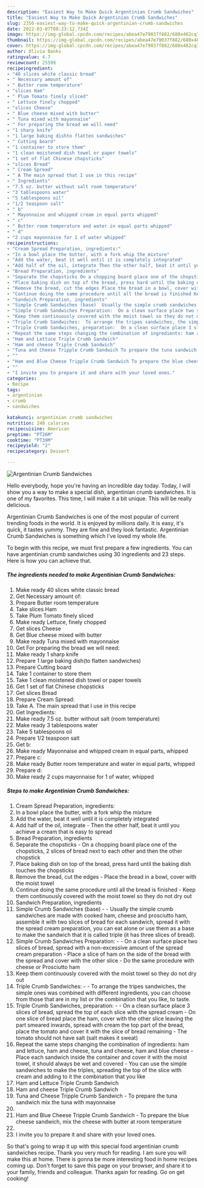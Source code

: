 ```yaml
---
description: "Easiest Way to Make Quick Argentinian Crumb Sandwiches"
title: "Easiest Way to Make Quick Argentinian Crumb Sandwiches"
slug: 2356-easiest-way-to-make-quick-argentinian-crumb-sandwiches
date: 2022-03-07T08:23:12.734Z
image: https://img-global.cpcdn.com/recipes/abea47e79037f882/680x482cq70/argentinian-crumb-sandwiches-recipe-main-photo.jpg
thumbnail: https://img-global.cpcdn.com/recipes/abea47e79037f882/680x482cq70/argentinian-crumb-sandwiches-recipe-main-photo.jpg
cover: https://img-global.cpcdn.com/recipes/abea47e79037f882/680x482cq70/argentinian-crumb-sandwiches-recipe-main-photo.jpg
author: Olivia Banks
ratingvalue: 4.7
reviewcount: 25599
recipeingredient:
- "40 slices white classic bread"
- " Necessary amount of"
- " Butter room temperature"
- "slices Ham"
- " Plum Tomato finely sliced"
- " Lettuce finely chopped"
- "slices Cheese"
- " Blue cheese mixed with butter"
- " Tuna mixed with mayonnaise"
- " For preparing the bread we will need"
- "1 sharp knife"
- "1 large baking dishto flatten sandwiches"
- " Cutting board"
- "1 container to store them"
- "1 clean moistened dish towel or paper towels"
- "1 set of flat Chinese chopsticks"
- "slices Bread"
- " Cream Spread"
- " A The main spread that I use in this recipe"
- " Ingredients"
- "7.5 oz. butter without salt room temperature"
- "3 tablespoons water"
- "5 tablespoons oil"
- "1/2 teaspoon salt"
- " b"
- " Mayonnaise and whipped cream in equal parts whipped"
- " c"
- " Butter room temperature and water in equal parts whipped"
- " d"
- "2 cups mayonnaise for 1 of water whipped"
recipeinstructions:
- "Cream Spread Preparation, ingredients:"
- "In a bowl place the butter, with a fork whip the mixture"
- "Add the water, beat it well until it is completely integrated"
- "Add half of the oil, integrate Then the other half, beat it until you achieve a cream that is easy to spread"
- "Bread Preparation, ingredients"
- "Separate the chopsticks On a chopping board place one of the chopsticks, 2 slices of bread next to each other and then the other chopstick"
- "Place baking dish on top of the bread, press hard until the baking dish touches the chopsticks"
- "Remove the bread, cut the edges Place the bread in a bowl, cover with the moist towel"
- "Continue doing the same procedure until all the bread is finished Keep them continuously covered with the moist towel so they do not dry out"
- "Sandwich Preparation, ingredients"
- "Simple Crumb Sandwiches (base)  Usually the simple crumb sandwiches are made with cooked ham, cheese and prosciutto ham, assemble it with two slices of bread for each sandwich, spread it with the spread cream preparation, you can eat alone or use them as a base to make the sandwich that it is called triple (it has three slices of bread)."
- "Simple Crumb Sandwiches Preparation:  On a clean surface place two slices of bread, spread with a non-excessive amount of the spread cream preparation Place a slice of ham on the side of the bread with the spread and cover with the other slice Do the same procedure with cheese or Prosciutto ham"
- "Keep them continuously covered with the moist towel so they do not dry out"
- "Triple Crumb Sandwiches:  To arrange the tripes sandwiches, the simple ones was combined with different ingredients, you can choose from those that are in my list or the combination that you like, to taste."
- "Triple Crumb Sandwiches, preparation:  On a clean surface place 3 slices of bread, spread the top of each slice with the spread cream On one slice of bread place the ham, cover with the other slice leaving the part smeared inwards, spread with cream the top part of the bread, place the tomato and cover it with the slice of bread remaining The tomato should not have salt (salt makes it sweat)"
- "Repeat the same steps changing the combination of ingredients: ham and lettuce, ham and cheese, tuna and cheese, ham and blue cheese Place each sandwich inside the container and cover it with the moist towel, it should always be wet and covered You can use the simple sandwiches to make the triples, spreading the top of the slice with cream and adding to it the combination that you like"
- "Ham and Lettuce Triple Crumb Sandwich"
- "Ham and cheese Triple Crumb Sandwich"
- "Tuna and Cheese Tripple Crumb Sandwich To prepare the tuna sandwich mix the tuna with mayonnaise"
- ""
- "Ham and Blue Cheese Tripple Crumb Sandwich To prepare the blue cheese sandwich, mix the cheese with butter at room temperature"
- ""
- "I invite you to prepare it and share with your loved ones."
categories:
- Recipe
tags:
- argentinian
- crumb
- sandwiches

katakunci: argentinian crumb sandwiches 
nutrition: 248 calories
recipecuisine: American
preptime: "PT26M"
cooktime: "PT39M"
recipeyield: "2"
recipecategory: Dessert

---
```



![Argentinian Crumb Sandwiches](https://img-global.cpcdn.com/recipes/abea47e79037f882/680x482cq70/argentinian-crumb-sandwiches-recipe-main-photo.jpg)

Hello everybody, hope you're having an incredible day today. Today, I will show you a way to make a special dish, argentinian crumb sandwiches. It is one of my favorites. This time, I will make it a bit unique. This will be really delicious.

Argentinian Crumb Sandwiches is one of the most popular of current trending foods in the world. It is enjoyed by millions daily. It is easy, it's quick, it tastes yummy. They are fine and they look fantastic. Argentinian Crumb Sandwiches is something which I've loved my whole life.




To begin with this recipe, we must first prepare a few ingredients. You can have argentinian crumb sandwiches using 30 ingredients and 23 steps. Here is how you can achieve that.

<!--inarticleads1-->

##### The ingredients needed to make Argentinian Crumb Sandwiches:

1. Make ready 40 slices white classic bread
1. Get  Necessary amount of:
1. Prepare  Butter room temperature
1. Take slices Ham
1. Take  Plum Tomato finely sliced
1. Make ready  Lettuce, finely chopped
1. Get slices Cheese
1. Get  Blue cheese mixed with butter
1. Make ready  Tuna mixed with mayonnaise
1. Get  For preparing the bread we will need:
1. Make ready 1 sharp knife
1. Prepare 1 large baking dish(to flatten sandwiches)
1. Prepare  Cutting board
1. Take 1 container to store them
1. Take 1 clean moistened dish towel or paper towels
1. Get 1 set of flat Chinese chopsticks
1. Get slices Bread
1. Prepare  Cream Spread:
1. Take  A. The main spread that I use in this recipe
1. Get  Ingredients:
1. Make ready 7.5 oz. butter without salt (room temperature)
1. Make ready 3 tablespoons water
1. Take 5 tablespoons oil
1. Prepare 1/2 teaspoon salt
1. Get  b:
1. Make ready  Mayonnaise and whipped cream in equal parts, whipped
1. Prepare  c:
1. Make ready  Butter room temperature and water in equal parts, whipped
1. Prepare  d:
1. Make ready 2 cups mayonnaise for 1 of water, whipped




<!--inarticleads2-->

##### Steps to make Argentinian Crumb Sandwiches:

1. Cream Spread Preparation, ingredients:
1. In a bowl place the butter, with a fork whip the mixture
1. Add the water, beat it well until it is completely integrated
1. Add half of the oil, integrate - Then the other half, beat it until you achieve a cream that is easy to spread
1. Bread Preparation, ingredients
1. Separate the chopsticks - On a chopping board place one of the chopsticks, 2 slices of bread next to each other and then the other chopstick
1. Place baking dish on top of the bread, press hard until the baking dish touches the chopsticks
1. Remove the bread, cut the edges - Place the bread in a bowl, cover with the moist towel
1. Continue doing the same procedure until all the bread is finished - Keep them continuously covered with the moist towel so they do not dry out
1. Sandwich Preparation, ingredients
1. Simple Crumb Sandwiches (base) -  - Usually the simple crumb sandwiches are made with cooked ham, cheese and prosciutto ham, assemble it with two slices of bread for each sandwich, spread it with the spread cream preparation, you can eat alone or use them as a base to make the sandwich that it is called triple (it has three slices of bread).
1. Simple Crumb Sandwiches Preparation: -  - On a clean surface place two slices of bread, spread with a non-excessive amount of the spread cream preparation - Place a slice of ham on the side of the bread with the spread and cover with the other slice - Do the same procedure with cheese or Prosciutto ham
1. Keep them continuously covered with the moist towel so they do not dry out
1. Triple Crumb Sandwiches: -  - To arrange the tripes sandwiches, the simple ones was combined with different ingredients, you can choose from those that are in my list or the combination that you like, to taste.
1. Triple Crumb Sandwiches, preparation: -  - On a clean surface place 3 slices of bread, spread the top of each slice with the spread cream - On one slice of bread place the ham, cover with the other slice leaving the part smeared inwards, spread with cream the top part of the bread, place the tomato and cover it with the slice of bread remaining - The tomato should not have salt (salt makes it sweat)
1. Repeat the same steps changing the combination of ingredients: ham and lettuce, ham and cheese, tuna and cheese, ham and blue cheese - Place each sandwich inside the container and cover it with the moist towel, it should always be wet and covered - You can use the simple sandwiches to make the triples, spreading the top of the slice with cream and adding to it the combination that you like
1. Ham and Lettuce Triple Crumb Sandwich
1. Ham and cheese Triple Crumb Sandwich
1. Tuna and Cheese Tripple Crumb Sandwich - To prepare the tuna sandwich mix the tuna with mayonnaise
1. 
1. Ham and Blue Cheese Tripple Crumb Sandwich - To prepare the blue cheese sandwich, mix the cheese with butter at room temperature
1. 
1. I invite you to prepare it and share with your loved ones.




So that's going to wrap it up with this special food argentinian crumb sandwiches recipe. Thank you very much for reading. I am sure you will make this at home. There is gonna be more interesting food in home recipes coming up. Don't forget to save this page on your browser, and share it to your family, friends and colleague. Thanks again for reading. Go on get cooking!
